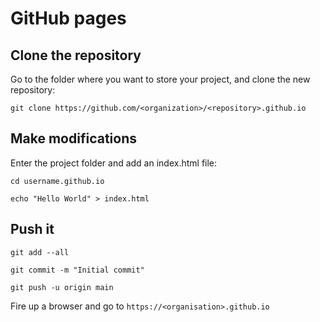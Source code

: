 # GitHub pages

## Clone the repository

Go to the folder where you want to store your project, and clone the new repository:

`git clone https://github.com/<organization>/<repository>.github.io`

## Make modifications
Enter the project folder and add an index.html file:

`cd username.github.io`

`echo "Hello World" > index.html`

## Push it

`git add --all`

`git commit -m "Initial commit"`

`git push -u origin main`

Fire up a browser and go to `https://<organisation>.github.io`

